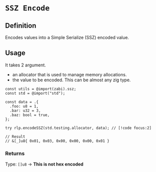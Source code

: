 # `SSZ Encode`

## Definition

Encodes values into a Simple Serialize (SSZ) encoded value.

## Usage

It takes 2 argument.

- an allocator that is used to manage memory allocations.
- the value to be encoded. This can be almost any zig type.

```zig
const utils = @import(zabi).ssz;
const std = @import("std");

const data = .{
  .foo: u8 = 1,
  .bar: u32 = 3,
  .baz: bool = true,
};

try rlp.encodeSSZ(std.testing.allocator, data); // [!code focus:2]

// Result
// &[_]u8{ 0x01, 0x03, 0x00, 0x00, 0x00, 0x01 }
```

### Returns

Type: `[]u8` -> **This is not hex encoded**
